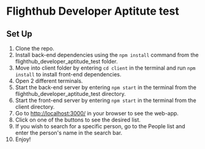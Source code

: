# Flighthub Developer Aptitute test

## Set Up

1. Clone the repo.
2. Install back-end dependencies using the `npm install` command from the flighthub_developer_aptitude_test folder.
3. Move into client folder by entering `cd client` in the terminal and run `npm install` to install front-end dependencies.
4. Open 2 different terminals.
5. Start the back-end server by entering `npm start` in the terminal from the flighthub_developer_aptitude_test directory.
6. Start the front-end server by entering `npm start` in the terminal from the client directory.
7. Go to <http://localhost:3000/> in your browser to see the web-app.
8. Click on one of the buttons to see the desired list.
9. If you wish to search for a specific person, go to the People list and enter the person's name in the search bar.
10. Enjoy!